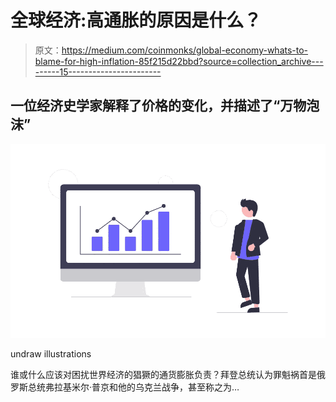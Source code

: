 # 全球经济:高通胀的原因是什么？

> 原文：<https://medium.com/coinmonks/global-economy-whats-to-blame-for-high-inflation-85f215d22bbd?source=collection_archive---------15----------------------->

## 一位经济史学家解释了价格的变化，并描述了“万物泡沫”

![](img/a40f1c8c36a3318163c2c1c7bae714f7.png)

undraw illustrations

谁或什么应该对困扰世界经济的猖獗的通货膨胀负责？拜登总统认为罪魁祸首是俄罗斯总统弗拉基米尔·普京和他的乌克兰战争，甚至称之为…